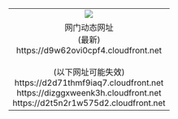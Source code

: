 ﻿<table>
  <tr></tr>
  <tr><td colspan=2 align=center><img src="https://d9w62ovi0cpf4.cloudfront.net/Up/oGate.jpg" /></td></tr>
  <tr><td colspan=2 align=center>网门动态网址<br/>(最新)
<br>https://d9w62ovi0cpf4.cloudfront.net
<br/><br/>(以下网址可能失效)
<br>https://d2d71thmf9iaq7.cloudfront.net
<br>https://dizggxweenk3h.cloudfront.net
<br>https://d2t5n2r1w575d2.cloudfront.net
    </td>
  </tr>
</table>
